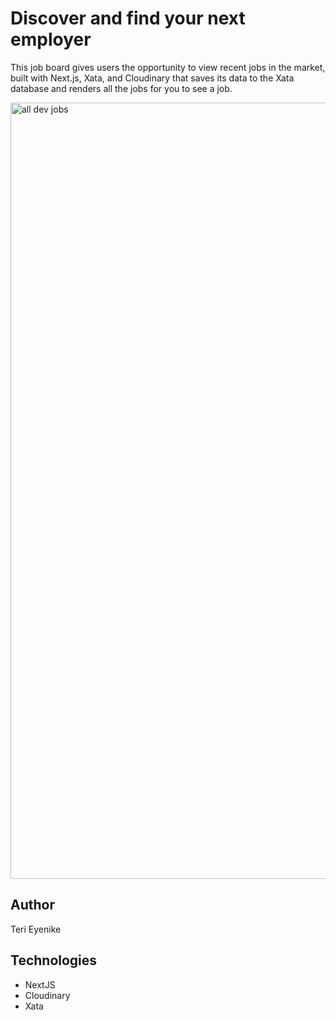 # Discover and find your next employer

This job board gives users the opportunity to view recent jobs in the market, built with Next.js, Xata, and Cloudinary that saves its data to the Xata database and renders all the jobs for you to see a job.

<img width="1242" alt="all dev jobs" src="https://user-images.githubusercontent.com/25850598/200447477-849a94a1-ef41-4e9d-80a8-83a06f96f76e.png">

## Author

Teri Eyenike

## Technologies

- NextJS
- Cloudinary
- Xata
